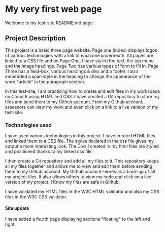 # My very first web page
Welcome to my test-site README.md page

## Project Description
This project is a basic three page website. Page one (index) displays logos of various technologies with a link to each one underneath.  All pages are linked to a CSS file and on Page One, I have styled the text, the top menu and the image headings.
Page Two has various types of form to fill in. Page Three has a field-box, various headings & divs and a footer.  I also embedded a span style in the heading to change the appearance of the word "article" in the paragraph section.

In this test-site, I am practising how to create and edit files in my workspace on Cloud 9 using HTML and CSS. I have created a Git repository to store my files and send them to my Github account. From my Github account, assessors can view my work and even click on a link to a live version of my test-site.

### Technologies used
I have used various technologies in this project. I have created HTML files and linked them to a CSS file.  The styles declared in the css file gives my output a more interesting look. The Divs I created in my html files are styled and positioned thanks to my linked css file.

I then create a Git repository and add all my files to it. This repository keeps all my files together and allows me to view and edit them before sending them to my Github account.  My Github account serves as a back-up of all my project files. It also allows others to view my code and click on a live version of my project.
I Know my files are safe in Github.

I have validated my HTML files in the W3C HTML validator and also my CSS files in the W3C CSS validator.

#### Site update
I have added a fourth page displaying sections "floating" to the left and right.